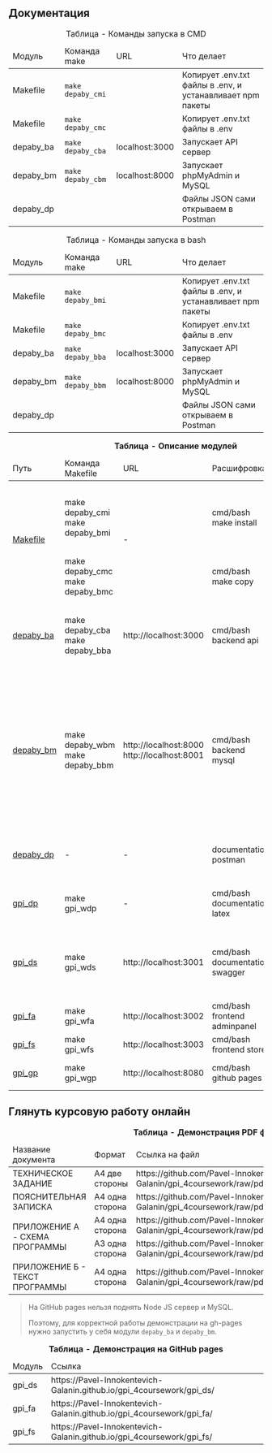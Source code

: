 ## Документация

<table>
    <caption>Таблица - Команды запуска в CMD</caption>
    <thead>
        <tr>
            <td>Модуль</td>
            <td>Команда make</td>
            <td>URL</td>
            <td>Что делает</td>
        </tr>
    </thead>
    <tbody>
        <tr>
            <td>Makefile</td>
            <td><code>make depaby_cmi</code></td>
            <td></td>
            <td>Копирует .env.txt файлы в .env, и устанавливает npm пакеты</td>
        </tr>
        <tr>
            <td>Makefile</td>
            <td><code>make depaby_cmc</code></td>
            <td></td>
            <td>Копирует .env.txt файлы в .env</td>
        </tr>
        <tr>
            <td>depaby_ba</td>
            <td><code>make depaby_cba</code></td>
            <td>localhost:3000</td>
            <td>Запускает API сервер</td>
        </tr>
        <tr>
            <td>depaby_bm</td>
            <td><code>make depaby_cbm</code></td>
            <td>localhost:8000</td>
            <td>Запускает phpMyAdmin и MySQL</td>
        </tr>
        <tr>
            <td>depaby_dp</td>
            <td></td>
            <td></td>
            <td>Файлы JSON сами открываем в Postman</td>
        </tr>
    </tbody>
</table>

<table>
    <caption>Таблица - Команды запуска в bash</caption>
    <thead>
        <tr>
            <td>Модуль</td>
            <td>Команда make</td>
            <td>URL</td>
            <td>Что делает</td>
        </tr>
    </thead>
    <tbody>
    <tr>
            <td>Makefile</td>
            <td><code>make depaby_bmi</code></td>
            <td></td>
            <td>Копирует .env.txt файлы в .env, и устанавливает npm пакеты</td>
        </tr>
        <tr>
            <td>Makefile</td>
            <td><code>make depaby_bmc</code></td>
            <td></td>
            <td>Копирует .env.txt файлы в .env</td>
        </tr>
        <tr>
            <td>depaby_ba</td>
            <td><code>make depaby_bba</code></td>
            <td>localhost:3000</td>
            <td>Запускает API сервер</td>
        </tr>
        <tr>
            <td>depaby_bm</td>
            <td><code>make depaby_bbm</code></td>
            <td>localhost:8000</td>
            <td>Запускает phpMyAdmin и MySQL</td>
        </tr>
        <tr>
            <td>depaby_dp</td>
            <td></td>
            <td></td>
            <td>Файлы JSON сами открываем в Postman</td>
        </tr>
    </tbody>
</table>

<table>
    <caption><b>Таблица - Описание модулей</b></caption>
    <thead>
        <tr>
            <td>Путь</td>
            <td>Команда Makefile</td>
            <td>URL</td>
            <td>Расшифровка</td>
            <td>Описание</td>
        </tr>
    </thead>
    <tbody>
        <tr>
            <td rowspan="2"><a href="Makefile">Makefile</a></td>
            <td>make depaby_cmi<br>make depaby_bmi</td>
            <td rowspan="2">-</td>
            <td>cmd/bash make install</td>
            <td>Команда копирует файлы настроек .env и устанавливает пакеты npm</td>
        </tr>
        <tr>
            <td>make depaby_cmc<br>make depaby_bmc</td>
            <td>cmd/bash make copy</td>
            <td>Команда копирует файлы настроек .env</td>
        </tr>
        <tr>
            <td><a href="depaby_ba">depaby_ba</a></td>
            <td>make depaby_cba<br>make depaby_bba</td>
            <td>http://localhost:3000</td>
            <td>cmd/bash backend api</td>
            <td>Node JS Express server (сервер возвращает JSON данные из базы данных)</td>
        </tr>
        <tr>
            <td><a href="depaby_bm">depaby_bm</a></td>
            <td>make depaby_wbm<br>make depaby_bbm</td>
            <td>http://localhost:8000<br/>http://localhost:8001</td>
            <td>cmd/bash backend mysql</td>
            <td>phpMyAdmin (удобный просмотр таблиц базы данных MySQL)<br>Apache PHP (по сути не нуженый сайт на PHP, но шёл вместе с LAMP через Docker, и нужен для работы phpMyAdmin)</td>
        </tr>
        <tr>
            <td><a href="depaby_dp">depaby_dp</a></td>
            <td>-</td>
            <td>-</td>
            <td>documentation postman</td>
            <td>удобные запросы GET, POST, PUT, DELETE через програму</td>
        </tr>
        <tr>
            <td><a href="gpi_dp">gpi_dp</a></td>
            <td>make gpi_wdp</td>
            <td>-</td>
            <td>cmd/bash documentation latex</td>
            <td>LaTeX (PDF файлы с рамкой по ЕСКД и ГОСТ)</td>
        </tr>
        <tr>
            <td><a href="gpi_ds">gpi_ds</a></td>
            <td>make gpi_wds</td>
            <td>http://localhost:3001</td>
            <td>cmd/bash documentation swagger</td>
            <td>React JS (удобный сайт, который документально показывает GET и POST запросы)</td>
        </tr>
        <tr>
            <td><a href="gpi_fa">gpi_fa</a></td>
            <td>make gpi_wfa</td>
            <td>http://localhost:3002</td>
            <td>cmd/bash frontend adminpanel</td>
            <td>React JS (сайт админка)</td>
        </tr>
        <tr>
            <td><a href="gpi_fs">gpi_fs</a></td>
            <td>make gpi_wfs</td>
            <td>http://localhost:3003</td>
            <td>cmd/bash frontend store</td>
            <td>React JS (сайт магазин)</td>
        </tr>
        <tr>
            <td rowspan="6"><a href="gpi_fs">gpi_gp</a></td>
            <td rowspan="6">make gpi_wgp</td>
            <td>http://localhost:8080</td>
            <td>cmd/bash github pages</td>
            <td rowspan="2">npm (для загрузки demo на gh-pages)</td>
        </tr>
    </tbody>
</table>

## Глянуть курсовую работу онлайн

<table>
    <caption><b>Таблица - Демонстрация PDF файлов</b></caption>
    <thead>
        <tr>
            <td>Название документа</td>
            <td>Формат</td>
            <td>Ссылка на файл</td>
        </tr>
    </thead>
    <tbody>
        <tr>
            <td>ТЕХНИЧЕСКОЕ ЗАДАНИЕ</td>
            <td>А4 две стороны</td>
            <td>https://github.com/Pavel-Innokentevich-Galanin/gpi_4coursework/raw/pdf/gpi_4coursework_tz.pdf</td>
        </tr>
        <tr>
            <td>ПОЯСНИТЕЛЬНАЯ ЗАПИСКА</td>
            <td>А4 одна сторона</td>
            <td>https://github.com/Pavel-Innokentevich-Galanin/gpi_4coursework/raw/pdf/gpi_4coursework_pz.pdf</td>
        </tr>
        <tr>
            <td rowspan="2">ПРИЛОЖЕНИЕ А - СХЕМА ПРОГРАММЫ</td>
            <td>А4 одна сторона</td>
            <td>https://github.com/Pavel-Innokentevich-Galanin/gpi_4coursework/raw/pdf/gpi_4coursework_a.pdf</td>
        </tr>
        <tr>
            <td>А3 одна сторона</td>
            <td>https://github.com/Pavel-Innokentevich-Galanin/gpi_4coursework/raw/pdf/gpi_4coursework_a_programPlan.pdf</td>
        </tr>
        <tr>
            <td>ПРИЛОЖЕНИЕ Б - ТЕКСТ ПРОГРАММЫ</td>
            <td>А4 одна сторона</td>
            <td>https://github.com/Pavel-Innokentevich-Galanin/gpi_4coursework/raw/pdf/gpi_4coursework_b.pdf</td>
        </tr>
    </tbody>
</table>

> На GitHub pages нельзя поднять Node JS сервер и MySQL.
> 
> Поэтому, для корректной работы демонстрации на gh-pages нужно запустить у себя модули `depaby_ba` и `depaby_bm`.

<table>
    <caption><b>Таблица - Демонстрация на GitHub pages</b></caption>
    <thead>
        <tr>
            <td>Модуль</td>
            <td>Ссылка</td>
        </tr>
    </thead>
    <tbody>
        <tr>
            <td>gpi_ds</td>
            <td>https://Pavel-Innokentevich-Galanin.github.io/gpi_4coursework/gpi_ds/</td>
        </tr>
        <tr>
            <td>gpi_fa</td>
            <td>https://Pavel-Innokentevich-Galanin.github.io/gpi_4coursework/gpi_fa/</td>
        </tr>
        <tr>
            <td>gpi_fs</td>
            <td>https://Pavel-Innokentevich-Galanin.github.io/gpi_4coursework/gpi_fs/</td>
        </tr>
    </tbody>
</table>
